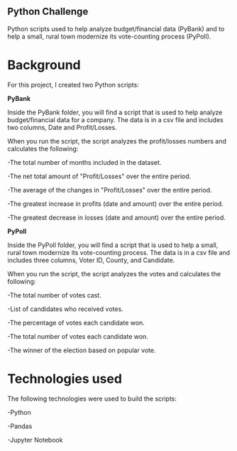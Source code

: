 ## Python Challenge

Python scripts used to help analyze budget/financial data (PyBank) and to help a small, rural town modernize its vote-counting process (PyPoll).

# Background

For this project, I created two Python scripts:

**PyBank**

Inside the PyBank folder, you will find a script that is used to help analyze budget/financial data for a company. The data is in a csv file and includes two columns, Date and Profit/Losses.

When you run the script, the script analyzes the profit/losses numbers and calculates the following:

-The total number of months included in the dataset.

-The net total amount of "Profit/Losses" over the entire period.

-The average of the changes in "Profit/Losses" over the entire period.

-The greatest increase in profits (date and amount) over the entire period.

-The greatest decrease in losses (date and amount) over the entire period.


**PyPoll**

Inside the PyPoll folder, you will find a script that is used to help a small, rural town modernize its vote-counting process. The data is in a csv file and includes three columns, Voter ID, County, and Candidate.

When you run the script, the script analyzes the votes and calculates the following:

-The total number of votes cast.

-List of candidates who received votes.

-The percentage of votes each candidate won.

-The total number of votes each candidate won.

-The winner of the election based on popular vote.


# Technologies used

The following technologies were used to build the scripts:

-Python

-Pandas

-Jupyter Notebook




